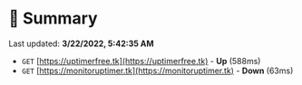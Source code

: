 # 📖 Summary
Last updated: **3/22/2022, 5:42:35 AM**

- `GET` [https://uptimerfree.tk](https://uptimerfree.tk) - **Up** (588ms)
- `GET` [https://monitoruptimer.tk](https://monitoruptimer.tk) - **Down** (63ms)
